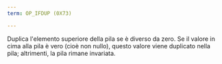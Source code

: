 ```yaml
---
term: OP_IFDUP (0X73)

---
```

Duplica l'elemento superiore della pila se è diverso da zero. Se il valore in cima alla pila è vero (cioè non nullo), questo valore viene duplicato nella pila; altrimenti, la pila rimane invariata.